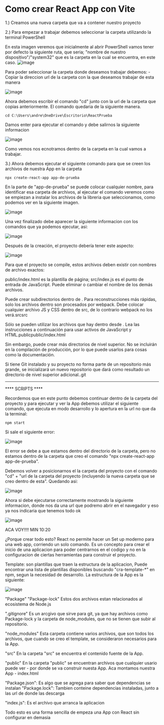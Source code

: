 # Como crear React App con Vite


1.) Creamos una nueva carpeta que va a contener nuestro proyecto

2.) Para empezar a trabajar debemos seleccionar la carpeta utilizando la terminal PowerShell

En esta imagen veremos que inicialmente al abrir PowerShell vamos tener por defecto la siguiente ruta, que seria; "nombre de nuestro dispositivo"/"system32" que es la carpeta en la cual se encuentra, en este caso. 
![image](https://user-images.githubusercontent.com/124592267/225476796-89007bcb-dce9-4c75-bfab-a99fcf892b8f.png)

Para poder seleccionar la carpeta donde deseamos trabajar debemos:
  -Copiar la direccion url de la carpeta con la que deseamos trabajar de esta manera
  
  ![image](https://user-images.githubusercontent.com/124592267/225478447-372863dd-434b-49f8-b257-0eb4dd6f56a1.png)

  Ahora debemos escribir el comando "cd" junto con la url de la carpeta que copias anteriormente. El comando quedaria de la   siguiente manera.
  
```
cd C:\Users\andre\OneDrive\Escritorio\ReactPrueba
```
  Damos enter para ejecutar el comando y debe salirnos la siguiente informacion
  
  ![image](https://user-images.githubusercontent.com/124592267/225479281-f8aa41bd-e64a-4726-9170-7eb73cb89976.png)

 Como vemos nos ecnotramos dentro de la carpeta en la cual vamos a trabajar. 
  
3.) Ahora debemos ejecutar el siguiente comando para que se creen los archivos de nuestra App en la carpeta

```
npx create-react-app app-de-prueba
```
En la parte de "app-de-prueba" se puede colocar cualquier nombre, para identificar esa carpeta de archivos, al ejecutar el comando veremos como se empiezan a instalar los archivos de la libreria que seleccionamos, como podemos ver en la siguiente imagen.

![image](https://user-images.githubusercontent.com/124592267/225497914-52ead00d-812f-4167-98c5-9116da6851b4.png)


Una vez finalizado debe aparecer la siguiente informacion con los comandos que ya podemos ejecutar, asi:

![image](https://user-images.githubusercontent.com/124592267/225498889-f05601a7-20fe-4f52-bd73-fce74e5e9a8b.png)

Después de la creación, el proyecto debería tener este aspecto:

![image](https://user-images.githubusercontent.com/124592267/225500637-95a2ae16-87be-45d7-ab91-09cad05ffe5d.png)

Para que el proyecto se compile, estos archivos deben existir con nombres de archivo exactos:

public/index.html es la plantilla de página;
src/index.js es el punto de entrada de JavaScript.
Puede eliminar o cambiar el nombre de los demás archivos.

Puede crear subdirectorios dentro de . Para reconstrucciones más rápidas, solo los archivos dentro son procesados por webpack. Debe colocar cualquier archivo JS y CSS dentro de src, de lo contrario webpack no los verá.srcsrc

Sólo se pueden utilizar los archivos que hay dentro desde . Lea las instrucciones a continuación para usar activos de JavaScript y HTML.publicpublic/index.html

Sin embargo, puede crear más directorios de nivel superior. No se incluirán en la compilación de producción, por lo que puede usarlos para cosas como la documentación.

Si tiene Git instalado y su proyecto no forma parte de un repositorio más grande, se inicializará un nuevo repositorio que dará como resultado un directorio de nivel superior adicional..git

___________________________________________

**** SCRIPTS ****

Recordemos que en este punto debemos continuar dentro de la carpeta del proyecto y para ejecutar y ver la App debemos utilizar el siguiente comando, que ejecuta en modo desarrollo y lo apertura en la url no que da la terminal:

```
npm start
```
Si sale el siguiente error: 

![image](https://user-images.githubusercontent.com/124592267/225504709-8ac33742-6391-4c1c-85b1-879638f9bfb0.png)

El error se debe a que estamos dentro del directorio de la carpeta, pero no estamos dentro de la carpeta que creo el comando "npx create-react-app app-de-prueba". 

Debemos volver a posicionarnos el la carpeta del proyecto con el comando "cd" + "url de la carpeta del proyecto (incluyendo la nueva carpeta que se creo dentro de esta". Quedando asi:

![image](https://user-images.githubusercontent.com/124592267/225510308-865b43f5-4cd6-4133-9daf-03c749d74f39.png)

Ahora si debe ejecutarse correctamente mostrando la siguiente informacion, donde nos da una url que podremo abrir en el navegador y eso ya nos indicaria que tenemos todo ok

![image](https://user-images.githubusercontent.com/124592267/225513199-452e2928-2e59-492d-8159-464842452466.png)
















  ACA VOY!!!! MIN 10:20
  
  

¿Porque crear todo esto? React no permite hacer un Set up moderno para una web app, corriendo un solo comando. Es un concepto para crear el inicio de una aplicacion para poder centrarnos en el codigo y no en la configuracion de ciertas herramientas para construir el proyecto.

Template: son plantillas que traen la estructura de la aplicacion, Puede encontrar una lista de plantillas disponibles buscando "cra-template-*" en npm, segun la necesidad de desarrollo. La estructura de la App es la siguiente:

![image](https://user-images.githubusercontent.com/124592267/225467189-14daa70d-c99d-4463-8379-48a612deed43.png)

"Package"
"Package-lock"
Estos dos archivos estan relacionados al ecosistema de Node.js

".gitignore"
Es un arcgivo que sirve para git, ya que hay archivos como Package-lock y la carpeta de node_modules, que no se tienen que subir al repositorio.

"node_modules"
Esta carpeta contiene varios archivos, que son todos los archivos, que cuando se creo el template, se consideraron necesarios para la App. 

"src"
En la carpeta "src" se encuentra el contenido fuente de la App.

"public"
En la carpeta "public" se encuentran archivos que cualquier usario puede ver - por donde se va construir nuesta App. Aca montamos nuestra App - index.html

"Package.json": Es algo que se agrega para saber que dependencias se instalan
"Package.lock": Tambien conteine dependencias instaladas, junto a las url de donde las descarga

"index.js": Es el archivo que arranca la aplicacion

Todo esto es una forma sencilla de empeza una App con React sin configurar en demasia

